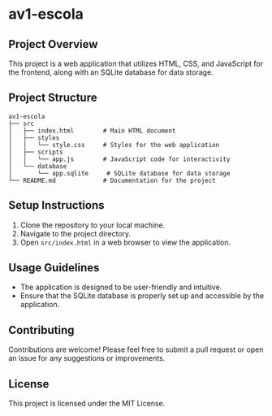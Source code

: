 # av1-escola

## Project Overview
This project is a web application that utilizes HTML, CSS, and JavaScript for the frontend, along with an SQLite database for data storage. 

## Project Structure
```
av1-escola
├── src
│   ├── index.html        # Main HTML document
│   ├── styles
│   │   └── style.css     # Styles for the web application
│   ├── scripts
│   │   └── app.js        # JavaScript code for interactivity
│   └── database
│       └── app.sqlite     # SQLite database for data storage
└── README.md             # Documentation for the project
```

## Setup Instructions
1. Clone the repository to your local machine.
2. Navigate to the project directory.
3. Open `src/index.html` in a web browser to view the application.

## Usage Guidelines
- The application is designed to be user-friendly and intuitive.
- Ensure that the SQLite database is properly set up and accessible by the application.

## Contributing
Contributions are welcome! Please feel free to submit a pull request or open an issue for any suggestions or improvements.

## License
This project is licensed under the MIT License.